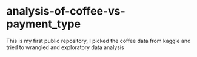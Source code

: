# analysis-of-coffee-vs-payment_type
This is my first public repository, I picked the coffee data from kaggle and tried to wrangled and exploratory data analysis 
